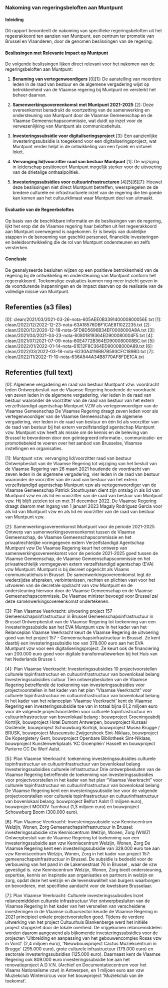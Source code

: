 ### Nakoming van regeringsbeloften aan Muntpunt

#### Inleiding

Dit rapport beoordeelt de nakoming van specifieke regeringsbeloften uit het regeerakkoord ten aanzien van Muntpunt, een centrum ter promotie van Brussel en Vlaanderen, door de genomen beslissingen van de regering.

#### Beslissingen met Relevante Impact op Muntpunt

De volgende beslissingen lijken direct relevant voor het nakomen van de regeringsbeloften aan Muntpunt:

1. **Benaming van vertegenwoordigers** \[0\]\[1\]: De aanstelling van meerdere leden in de raad van bestuur en de algemene vergadering wijst op betrokkenheid van de Vlaamse regering bij Muntpunt en versterkt het beheer daarvan.

2. **Samenwerkingsovereenkomst met Muntpunt 2021-2025** \[2\]: Deze overeenkomst benadrukt de voortzetting van de samenwerking en ondersteuning van Muntpunt door de Vlaamse Gemeenschap en de Vlaamse Gemeenschapscommissie, wat duidt op inzet voor de verwezenlijking van Muntpunt als communicatiehuis.

3. **Investeringssubsidie voor digitaliseringsproject** \[3\]: Een aanzienlijke investeringssubsidie is toegekend voor een digitaliseringsproject, wat Muntpunt verder helpt in de ontwikkeling van een fysiek en virtueel loket.

4. **Vervanging lid/voorzitter raad van bestuur Muntpunt** \[1\]: De wijziging in leiderschap positioneert Muntpunt mogelijk sterker voor de uitvoering van de drietalige onthaalpolitiek.

5. **Investeringssubsidies voor cultuurinfrastructuren** \[4\]\[5\]\[6\]\[7\]: Hoewel deze beslissingen niet direct Muntpunt betreffen, weerspiegelen ze de bredere culturele en infrastructurele inzet van de regering die ten goede kan komen aan het cultuurklimaat waar Muntpunt deel van uitmaakt.

#### Evaluatie van de Regeerbeloftes

Op basis van de beschikbare informatie en de beslissingen van de regering, lijkt het erop dat de Vlaamse regering haar beloften uit het regeerakkoord aan Muntpunt overwegend is nagekomen. Er is bewijs van duidelijke stappen in de benoeming van geschikt personeel, financiële investeringen en beleidsontwikkeling die de rol van Muntpunt ondersteunen en zelfs versterken.

#### Conclusie

De geanalyseerde besluiten wijzen op een positieve betrokkenheid van de regering bij de ontwikkeling en ondersteuning van Muntpunt conform het regeerakkoord. Toekomstige evaluaties kunnen nog meer inzicht geven in de voortdurende inspanningen en de impact daarvan op de realisatie van de volledige missie van Muntpunt.

## Referenties (s3 files)

\[0\]: clean/2021/03/2021-03-26-nota-605AEE0B339140000800056E.txt
\[1\]: clean/2022/12/2022-12-23-nota-63A18576DBF1CAE811022235.txt
\[2\]: clean/2020/12/2020-12-18-nota-5FD8D5696B34EF0008000A8A.txt
\[3\]: clean/2021/04/2021-04-23-nota-60801819364ED900080004F5.txt
\[4\]: clean/2021/07/2021-07-09-nota-60E4772B364ED900080008BC.txt
\[5\]: clean/2022/01/2022-01-14-nota-61E12F8C364ED90008000A89.txt
\[6\]: clean/2022/03/2022-03-18-nota-6230A4116BB7B593CFC189BD.txt
\[7\]: clean/2022/11/2022-11-10-nota-636A544A34B8770AF8FDE1CA.txt


## Referenties (full text)

\[0\]: Algemene vergadering en raad van bestuur Muntpunt vzw: voordracht leden Ontwerpbesluit van de Vlaamse Regering houdende de voordracht van zeven leden in de algemene vergadering, vier leden in de raad van bestuur waaronder de voorzitter van de raad van bestuur van het extern verzelfstandigd agentschap Muntpunt VZW als vertegenwoordiger van de Vlaamse Gemeenschap  De Vlaamse Regering draagt zeven leden voor als vertegenwoordiger van de Vlaamse Gemeenschap in  de algemene vergadering, vier leden in de raad van bestuur en één lid als voorzitter van de raad van bestuur bij het extern verzelfstandigd agentschap Muntpunt vzw. Muntpunt vzw heeft als missie om de kennis en de beleving van Brussel te bevorderen door een geïntegreerd informatie-, communicatie- en promotiebeleid te voeren over het aanbod van Brusselse, Vlaamse instellingen en organisaties.

\[1\]: Muntpunt vzw: vervanging lid/voorzitter raad van bestuur Ontwerpbesluit van de Vlaamse Regering tot wijziging van het besluit van de Vlaamse Regering van 26 maart 2021 houdende de voordracht van zeven leden in de algemene vergadering, vier leden in de raad van bestuur waaronder de voorzitter van de raad van bestuur van het extern verzelfstandigd agentschap Muntpunt vzw als vertegenwoordiger van de Vlaamse Gemeenschap  Patrick Stouthuysen dient zijn ontslag in als lid van Muntpunt vzw en als lid en voorzitter van de raad van bestuur van Muntpunt vzw. Hij blijft zetelen tot en met 31 december 2022. De Vlaamse Regering draagt daarom met ingang van 1 januari 2023 Magaly Rodriguez Garcia voor als lid van Muntpunt vzw en als lid en voorzitter van de raad van bestuur van Muntpunt vzw.

\[2\]: Samenwerkingsovereenkomst Muntpunt voor de periode 2021-2025 Ontwerp van samenwerkingsovereenkomst tussen de Vlaamse Gemeenschap, de Vlaamse Gemeenschapscommissie en het privaatrechtelijke vormgegeven extern Verzelfstandigd Agentschap Muntpunt vzw  De Vlaamse Regering keurt het ontwerp van samenwerkingsovereenkomst voor de periode 2021-2025  goed tussen de Vlaamse Gemeenschap, de Vlaamse Gemeenschapscommissie en het privaatrechtelijk vormgegeven extern verzelfstandigd agentschap (EVA) vzw Muntpunt. Muntpunt is bij decreet opgericht als Vlaams communicatiehuis in Brussel. De samenwerkingsovereenkomst legt de wederzijdse afspraken, verbintenissen, rechten en plichten vast voor het uitvoeren van de decretale opdracht van vzw Muntpunt en de ondersteuning hiervoor door de Vlaamse Gemeenschap en de Vlaamse Gemeenschapscommissie. De Vlaamse minister bevoegd voor Brussel zal deze samenwerkingsovereenkomst ondertekenen.

\[3\]: Plan Vlaamse Veerkracht: uitvoering project 157 - Gemeenschapsinfrastructuur in Brussel Gemeenschapsinfrastructuur in Brussel Ontwerpbesluit van de Vlaamse Regering tot toekenning van een investeringssubsidie aan het EVA Muntpunt vzw  In het kader van het Relanceplan Vlaamse Veerkracht keurt de Vlaamse Regering de uitvoering goed van het project 157 - Gemeenschapsinfrastructuur in Brussel. Ze kent daarbij een investeringssubsidie toe van 378.000 euro aan het EVA Muntpunt vzw voor een digitaliseringsproject. Ze keurt ook de financiering van 200.000 euro  goed voor  digitale transformatiewerken bij het Huis van het Nederlands Brusse l.

\[4\]: Plan Vlaamse Veerkracht: Investeringssubsidies 10 projectvoorstellen culturele topinfrastructuur en cultuurinfrastructuur van bovenlokaal belang Investeringssubsidies cultuur Tien ontwerpbesluiten van de Vlaamse Regering betreffende de toekenning van investeringssubsidies voor projectvoorstellen in het kader van het plan “Vlaamse Veerkracht” voor culturele topinfrastructuur en cultuurinfrastructuur van bovenlokaal belang  In het kader van het relanceplan ‘Vlaamse Veerkracht’ kent de Vlaamse Regering een investeringssubsidie toe van in totaal bijna 61,2 miljoen euro voor de volgende projectvoorstellen voor culturele topinfrastructuur en cultuurinfrastructuur van bovenlokaal belang : bouwproject Groeningeabdij Kortrijk, bouwproject Hotel Dumont Antwerpen, bouwproject Kursaal Oostende, bouwproject Schouwburg Kortrijk, bouwproject Musea Brugge / BRUSK, bouwproject Museumsite Zwijgershoek Sint-Niklaas, bouwproject De Kopergietery Gent, bouwproject Openbare Bibliotheek Sint-Niklaas, bouwproject Kunstenwerkplaats ‘KC Groenplein’ Hasselt en bouwproject Parterre CC De Werf Aalst.

\[5\]: Plan Vlaamse Veerkracht: toekenning investeringssubsidies culturele topinfrastructuur en cultuurinfrastructuur van bovenlokaal belang Investeringssubsidies culturele infrastructuur Drie ontwerpbesluiten van de Vlaamse Regering betreffende de toekenning van investeringssubsidies voor projectvoorstellen in het kader van het plan “Vlaamse Veerkracht” voor culturele topinfrastructuur en cultuurinfrastructuur van bovenlokaal belang  De Vlaamse Regering kent een investeringssubsidie toe voor de volgende projectvoorstellen voor culturele  topinfrastructuur en cultuurinfrastructuur van bovenlokaal belang: bouwproject Belfort Aalst (1 miljoen euro), bouwproject MOOOV Turnhout (1,3 miljoen euro) en bouwproject Schouwburg Boom (300.000 euro).

\[6\]: Plan Vlaamse Veerkracht: Investeringssubsidie vzw Kenniscentrum Welzijn, Wonen, Zorg Gemeenschapsinfrastructuur in Brussel: investeringssubsidie vzw Kenniscentrum Welzijn, Wonen, Zorg (WWZ) Ontwerpbesluit van de Vlaamse Regering tot toekenning van een investeringssubsidie aan vzw Kenniscentrum Welzijn, Wonen, Zorg  De Vlaamse Regering  kent een investeringssubsidie van 329.000 euro toe aan vzw Kenniscentrum Welzijn, Wonen, Zorg  in het kader van project 157: gemeenschapsinfrastructuur in Brussel. De subsidie is bedoeld voor de verbouwing van het pand in de Lakensestraat 76 in Brussel , waar de vzw gevestigd is. ​vzw Kenniscentrum Welzijn, Wonen, Zorg biedt ondersteuning, expertise, kennis en inspiratie aan organisaties en partners in welzijn en zorg, opdat deze het welzijn en de levenskwaliteit van burgers waarborgen en bevorderen, met specifieke aandacht voor de kwetsbare Brusselaar.

\[7\]: Plan Vlaamse Veerkracht: Culturele investeringssubsidies Inzet relancemiddelen culturele infrastructuur Vier ontwerpbesluiten van de Vlaamse Regering  In het kader van het  versnellen van verscheidene investeringen in de Vlaamse cultuursector  keurde de Vlaamse Regering in 2021 principieel enkele projectvoorstellen goed. Tijdens de verdere uitwerking van het  project Cultuurhuis Blankenberge  werd het initiële project  stopgezet  door de lokale overheid. De vrijgekomen relancemiddelen worden daarom aangewend als bijkomende investeringssubsidies  voor de projecten   'Uitbreiding en aanpassing van het gebouwencomplex Rosas vzw in Vorst' (2,4 miljoen euro), 'Nieuwbouwproject Cactus Muziekcentrum in Brugge' (295.000 euro), grote culturele infrastructuur (179.000 euro) en sectorale investeringssubsidies (125.000 euro). Daarnaast kent de Vlaamse Regering ook  809.000 euro investeringssubsidie toe aan het  renovatieproject A.D.V.N. (Archief en Documentatiecentrum voor het Vlaams Nationalisme vzw) in Antwerpen, en 1 miljoen euro aan vzw Muziekclub Wintercircus voor het bouwproject 'Muziekclub van de toekomst'.

